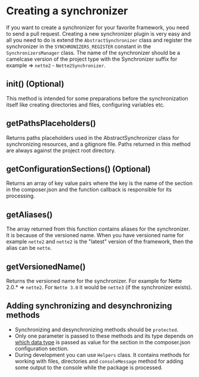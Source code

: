 # Creating a synchronizer
If you want to create a synchronizer for your favorite framework, you need to send a pull request.
Creating a new synchronizer plugin is very easy and all you need to do is
extend the `AbstractSynchronizer` class and register the synchronizer in the
`SYNCHRONIZERS_REGISTER` constant in the `SynchronizersManager` class.
The name of the synchronizer should be a camelcase version of the project
type with the Synchronizer suffix for example => `nette2` - `Nette2Synchronizer`.

## init() (Optional)
This method is intended for some preparations before the synchronization itself like
creating directories and files, configuring variables etc.

## getPathsPlaceholders()
Returns paths placeholders used in the AbstractSynchronizer class for synchronizing resources,
and a gitignore file. Paths returned in this method are always against the project root directory.

## getConfigurationSections() (Optional)
Returns an array of key value pairs where the key is the name of the section in the composer.json and
the function callback is responsible for its processing.

## getAliases()
The array returned from this function contains aliases for the synchronizer. It is because of the versioned name.
When you have versioned name for example `nette2` and `nette2` is the "latest" version of the framework, then the alias can be `nette`.

## getVersionedName()
Returns the versioned name for the synchronizer. For example for Nette 2.0.* => `nette2`. For `Nette 3.0` it would be `nette3` (if the synchronizer exists).

## Adding synchronizing and desynchronizing methods
- Synchronizing and desynchronizing methods should be `protected`.
- Only one parameter is passed to these methods and its type depends on [which data type](https://www.w3schools.com/js/js_json_datatypes.asp)
is passed as value for the section in the composer.json configuration section.
- During development you can use `Helpers` class. It contains methods for working with
files, directories and `consoleMessage` method for adding some output to the console while
the package is processed.
